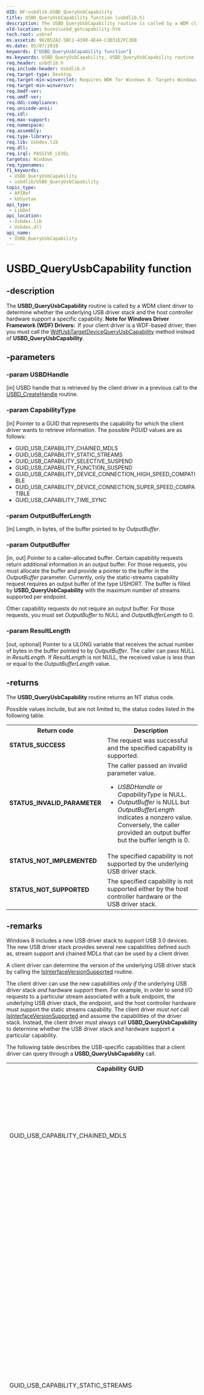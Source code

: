 ```yaml
---
UID: NF:usbdlib.USBD_QueryUsbCapability
title: USBD_QueryUsbCapability function (usbdlib.h)
description: The USBD_QueryUsbCapability routine is called by a WDM client driver to determine whether the underlying USB driver stack and the host controller hardware support a specific capability.
old-location: buses\usbd_getcapability.htm
tech.root: usbref
ms.assetid: 982B52A2-5BC1-4390-AE44-C3D31E2FC3DB
ms.date: 05/07/2018
keywords: ["USBD_QueryUsbCapability function"]
ms.keywords: USBD_QueryUsbCapability, USBD_QueryUsbCapability routine [Buses], buses.usbd_getcapability, usbdlib/USBD_QueryUsbCapability
req.header: usbdlib.h
req.include-header: Usbdlib.h
req.target-type: Desktop
req.target-min-winverclnt: Requires WDK for Windows 8. Targets Windows Vista and later versions of the Windows operating system.
req.target-min-winversvr: 
req.kmdf-ver: 
req.umdf-ver: 
req.ddi-compliance: 
req.unicode-ansi: 
req.idl: 
req.max-support: 
req.namespace: 
req.assembly: 
req.type-library: 
req.lib: Usbdex.lib
req.dll: 
req.irql: PASSIVE_LEVEL
targetos: Windows
req.typenames: 
f1_keywords:
 - USBD_QueryUsbCapability
 - usbdlib/USBD_QueryUsbCapability
topic_type:
 - APIRef
 - kbSyntax
api_type:
 - LibDef
api_location:
 - Usbdex.lib
 - Usbdex.dll
api_name:
 - USBD_QueryUsbCapability
---
```


# USBD_QueryUsbCapability function


## -description

The <b>USBD_QueryUsbCapability</b> routine is called by a WDM client driver to determine whether the underlying USB driver stack and the host controller hardware support a specific capability. <b>Note for Windows Driver Framework (WDF) Drivers:  </b>If your client driver is a WDF-based driver, then you must call the <a href="https://docs.microsoft.com/windows-hardware/drivers/ddi/wdfusb/nf-wdfusb-wdfusbtargetdevicequeryusbcapability">WdfUsbTargetDeviceQueryUsbCapability</a> method instead of <b>USBD_QueryUsbCapability</b>.

## -parameters

### -param USBDHandle 

[in]
USBD handle that is retrieved by the client driver in a previous call to  the <a href="https://docs.microsoft.com/windows-hardware/drivers/ddi/usbdlib/nf-usbdlib-usbd_createhandle">USBD_CreateHandle</a> routine.

### -param CapabilityType 

[in]
Pointer to a GUID that represents the capability for which the client driver wants to retrieve information. The possible  <i>PGUID</i>  values are  as follows:

<ul>
<li>GUID_USB_CAPABILITY_CHAINED_MDLS</li>
<li>GUID_USB_CAPABILITY_STATIC_STREAMS</li>
<li>GUID_USB_CAPABILITY_SELECTIVE_SUSPEND</li>
<li>GUID_USB_CAPABILITY_FUNCTION_SUSPEND

</li>
<li>GUID_USB_CAPABILITY_DEVICE_CONNECTION_HIGH_SPEED_COMPATIBLE</li>
<li>GUID_USB_CAPABILITY_DEVICE_CONNECTION_SUPER_SPEED_COMPATIBLE</li>
<li>GUID_USB_CAPABILITY_TIME_SYNC</li>
</ul>

### -param OutputBufferLength 

[in]
Length, in bytes, of the buffer pointed to by <i>OutputBuffer</i>.

### -param OutputBuffer 

[in, out]
Pointer to a caller-allocated buffer. Certain capability requests return additional information in an output buffer. For those requests, you must allocate the buffer and provide a pointer to the buffer in the <i>OutputBuffer</i> parameter. Currently, only the static-streams capability request requires an output buffer of the type USHORT. The buffer is filled by <b>USBD_QueryUsbCapability</b> with the maximum number of streams supported per endpoint.

Other capability requests do not require an output buffer. For those requests, you must set  <i>OutputBuffer</i> to NULL and  <i>OutputBufferLength</i> to 0.

### -param ResultLength 

[out, optional]
Pointer to a ULONG variable that receives the actual number of bytes in the buffer pointed to by <i>OutputBuffer</i>.   The caller can pass NULL in <i>ResultLength</i>. If <i>ResultLength</i> is not NULL, the received value is less than or equal to the <i>OutputBufferLength</i> value.

## -returns

The <b>USBD_QueryUsbCapability</b> routine returns an NT status code.  

Possible values include, but are not limited to, the status codes listed in the following table. 

<table>
<tr>
<th>Return code</th>
<th>Description</th>
</tr>
<tr>
<td width="40%">
<dl>
<dt><b>STATUS_SUCCESS</b></dt>
</dl>
</td>
<td width="60%">
The request was successful and the specified capability is supported.

</td>
</tr>
<tr>
<td width="40%">
<dl>
<dt><b>STATUS_INVALID_PARAMETER</b></dt>
</dl>
</td>
<td width="60%">
The caller passed an invalid parameter value.

<ul>
<li><i>USBDHandle</i> or  <i>CapabilityType</i> is NULL.</li>
<li><i>OutputBuffer</i> is NULL but <i>OutputBufferLength</i> indicates a nonzero value. Conversely, the caller provided an output buffer but the buffer length is 0.</li>
</ul>
</td>
</tr>
<tr>
<td width="40%">
<dl>
<dt><b>STATUS_NOT_IMPLEMENTED</b></dt>
</dl>
</td>
<td width="60%">
The specified capability is not supported by the underlying USB driver stack.

</td>
</tr>
<tr>
<td width="40%">
<dl>
<dt><b>STATUS_NOT_SUPPORTED</b></dt>
</dl>
</td>
<td width="60%">
The specified capability is not supported either by the host controller hardware or the USB driver stack.

</td>
</tr>
</table>

## -remarks

Windows 8 includes a new USB driver stack to support USB 3.0 devices. The new USB driver stack provides several  new capabilities defined such as, stream support and chained MDLs that can be used by a client driver.

A client driver can determine the version of the underlying USB driver stack by calling the <a href="https://docs.microsoft.com/windows-hardware/drivers/ddi/usbdlib/nf-usbdlib-usbd_isinterfaceversionsupported">IsInterfaceVersionSupported</a> routine. 

The client driver can use the new capabilities <i>only if</i> the underlying USB driver stack <i>and</i> hardware support them.  For example, in order to send I/O requests to a particular stream associated with a bulk endpoint, the underlying USB driver stack, the endpoint, and the host controller hardware must support the static streams capability. The client driver <i>must not</i> call <a href="https://docs.microsoft.com/windows-hardware/drivers/ddi/usbdlib/nf-usbdlib-usbd_isinterfaceversionsupported">IsInterfaceVersionSupported</a>  and assume the capabilities of the driver stack. Instead, the client driver <i>must</i>  always call  <b>USBD_QueryUsbCapability</b> to determine whether the USB driver stack and hardware support a particular capability. 

The following table describes the USB-specific capabilities that a client driver can query through a <b>USBD_QueryUsbCapability</b> call. 

<table>
<tr>
<th>Capability GUID</th>
<th>Description</th>
</tr>
<tr>
<td>GUID_USB_CAPABILITY_CHAINED_MDLS</td>
<td>
If the USB driver stack supports chained MDLs, the client driver can provide the transfer data as a chain of MDLs  that reference segmented buffers in physical memory. For more information, see <a href="https://docs.microsoft.com/windows-hardware/drivers/ddi/wdm/ns-wdm-_mdl">MDL</a>. Chained MDLs preclude the need for allocating and copying memory to create virtually contiguous buffers and therefore make I/O transfers more efficient. For more information, see <a href="https://docs.microsoft.com/windows-hardware/drivers/ddi/index">How to Send Chained MDLs</a>.

</td>
</tr>
<tr>
<td>GUID_USB_CAPABILITY_STATIC_STREAMS</td>
<td>
If supported, the client driver can send I/O requests to streams in a bulk endpoint.

For the static streams query request, the client driver is required to provide an output buffer (USHORT). After the call completes and if the static streams capability is supported, the output buffer receives the maximum number of supported streams by the host controller. 

The output buffer value does not indicate the maximum number of streams supported by the bulk endpoint in the device. To determine that number, the client driver must inspect the endpoint companion descriptor.

The USB driver stack  in Windows 8 supports up to 255 streams. 

If static streams are supported, the client driver can send I/O requests to the first stream (also called the <i>default stream</i>) by using the pipe handle obtained through a select-configuration request. For other streams in the endpoint, the client driver must open those streams and obtain pipe handles for them in order to send I/O requests. For more information about opening streams, see <a href="https://docs.microsoft.com/windows-hardware/drivers/ddi/index">How to Open and Close Static Streams in a USB Bulk Endpoint</a>.

</td>
</tr>
<tr>
<td>GUID_USB_CAPABILITY_FUNCTION_SUSPEND</td>
<td>
This capability determines whether the underlying USB driver stack supports USB Function Suspend and Remote Wake-Up features. If supported, the driver stack can process a resume signal (for remote wake-up)  from an individual function in a USB 3.0 composite device. Based on that signal, an individual function driver can exit the low-power state of its function.

The capability is intended to be used by a composite driver: the driver that is loaded as the function device object (FDO) in the device stack for the  composite device. By default, the Microsoft-provided USB Generic Parent Driver (Usbccgp.sys) is loaded as the FDO. 

If your driver replaces  Usbccgp.sys, the driver must be able to request remote wake-up and propagate the resume signal from the USB driver stack. Before implementing that logic, the driver must determine the USB driver stack's support for the function suspend capability by calling <b>USBD_QueryUsbCapability</b>. Usbccgp.sys in Windows 8 implements function suspend.

For a code example and more information about function suspend, see <a href="https://docs.microsoft.com/windows-hardware/drivers/ddi/index">How to Implement Function Suspend in a Composite Driver</a>.

</td>
</tr>
<tr>
<td>GUID_USB_CAPABILITY_SELECTIVE_SUSPEND</td>
<td>
Determines whether the underlying USB driver stack supports selective suspend.

For information about selective suspend, see <a href="https://docs.microsoft.com/windows-hardware/drivers/ddi/index">USB Selective Suspend</a>.

</td>
</tr>
<tr>
<td>GUID_USB_CAPABILITY_DEVICE_CONNECTION_HIGH_SPEED_COMPATIBLE</td>
<td>
Determines whether the bus is operating at high-speed or higher. 

</td>
</tr>
<tr>
<td>GUID_USB_CAPABILITY_DEVICE_CONNECTION_SUPER_SPEED_COMPATIBLE</td>
<td>
Determines whether the bus is operating at SuperSpeed or higher.

</td>
</tr>
<tr>
<td>GUID_USB_CAPABILITY_TIME_SYNC</td>
<td>
Determines whether the frame number and QPC association feature is supported 
    on the controller. 

</td>
</tr>
</table>
 


#### Examples

The code snippet shows how to call <b>USBD_QueryUsbCapability</b> to determine the capabilities of the underlying USB driver stack.


```cpp

/*++

Routine Description:
This helper routine queries the underlying USB driver stack
for specific capabilities. This code snippet assumes that 
USBD handle was retrieved by the client driver in a 
previous call to the USBD_CreateHandle routine.

Parameters:

fdo: Pointer to the device object that is the current top
of the stack as reported by IoAttachDeviceToDeviceStack.

Return Value: VOID
--*/

VOID QueryUsbDriverStackCaps (PDEVICE_OBJECT fdo)
{
    NTSTATUS ntStatus = STATUS_SUCCESS;   
    PDEVICE_EXTENSION deviceExtension;

    deviceExtension = (PDEVICE_EXTENSION)fdo->DeviceExtension;

    if (!deviceExtension->UsbdHandle)
    {
        return;
    }

    // Check if the underlying USB driver stack
    // supports USB 3.0 devices.

    if (!USBD_IsInterfaceVersionSupported(
        deviceExtension->UsbdHandle,                                       
        USBD_INTERFACE_VERSION_602))
    {
        KdPrintEx(( DPFLTR_IHVDRIVER_ID, DPFLTR_INFO_LEVEL, "Old USB stack loaded.\n" ));
    }
    else
    {
        // Call USBD_QueryUsbCapability to determine 
        // function suspend support.     
        KdPrintEx(( DPFLTR_IHVDRIVER_ID, DPFLTR_INFO_LEVEL, "New USB stack loaded.\n" ));
        ntStatus = USBD_QueryUsbCapability ( deviceExtension->UsbdHandle,  
            (GUID*)&GUID_USB_CAPABILITY_FUNCTION_SUSPEND,  
            0,  
            NULL,
            NULL);

        if (NT_SUCCESS(ntStatus)) 
        {
            deviceExtension->FunctionSuspendSupported = TRUE;
            KdPrintEx(( DPFLTR_IHVDRIVER_ID, DPFLTR_INFO_LEVEL, "Function suspend supported.\n" ));
        } 
        else 
        {
            deviceExtension->FunctionSuspendSupported  = FALSE;
            ntStatus = STATUS_SUCCESS;
            KdPrintEx(( DPFLTR_IHVDRIVER_ID, DPFLTR_INFO_LEVEL, "Function suspend not supported.\n" ));
        }
    }

    // Call USBD_QueryUsbCapability to determine 
    // chained MDL support. 

    ntStatus = USBD_QueryUsbCapability(
        deviceExtension->UsbdHandle,
        (GUID*)&GUID_USB_CAPABILITY_CHAINED_MDLS,
        0,
        NULL,
        NULL);

    if (NT_SUCCESS(ntStatus)) 
    {
        deviceExtension->ChainedMDLSupport = TRUE;
        KdPrintEx(( DPFLTR_IHVDRIVER_ID, DPFLTR_INFO_LEVEL, "Chained MDLs supported.\n" ));
    } 
    else 
    {
        deviceExtension->ChainedMDLSupport = FALSE;
        ntStatus = STATUS_SUCCESS;
        KdPrintEx(( DPFLTR_IHVDRIVER_ID, DPFLTR_INFO_LEVEL, "Chained MDLs not supported.\n" ));
    }

    // Call USBD_QueryUsbCapability to determine 
    // stream support. 

    ntStatus = USBD_QueryUsbCapability (deviceExtension->UsbdHandle, 
        (GUID*)&GUID_USB_CAPABILITY_STATIC_STREAMS, 
        sizeof(ULONG), 
        (PUCHAR) &deviceExtension->MaxSupportedStreams, 
        NULL);  


    if (!NT_SUCCESS(ntStatus)) 
    {
        deviceExtension->MaxSupportedStreams = 0;
        ntStatus = STATUS_SUCCESS;
        KdPrintEx(( DPFLTR_IHVDRIVER_ID, DPFLTR_INFO_LEVEL, "Static streams not supported.\n" ));
    }

    // Call USBD_QueryUsbCapability to determine 
    // selective suspend support. 

    ntStatus = USBD_QueryUsbCapability (deviceExtension->UsbdHandle, 
        (GUID*)&GUID_USB_CAPABILITY_SELECTIVE_SUSPEND, 
        0, 
        NULL, 
        NULL);

    if (!NT_SUCCESS(ntStatus)) 
    {
        ntStatus = STATUS_SUCCESS;
        KdPrintEx(( DPFLTR_IHVDRIVER_ID, DPFLTR_INFO_LEVEL, "Selective suspend not supported.\n" ));
    }
    else
    {
        KdPrintEx(( DPFLTR_IHVDRIVER_ID, DPFLTR_INFO_LEVEL, "Selective suspend supported.\n" ));
    }

    // Call USBD_QueryUsbCapability to determine 
    // device speed. 
    ntStatus = USBD_QueryUsbCapability (deviceExtension->UsbdHandle, 
        (GUID*)&GUID_USB_CAPABILITY_DEVICE_CONNECTION_HIGH_SPEED_COMPATIBLE, 
        0, 
        NULL, 
        NULL);

    if (!NT_SUCCESS(ntStatus)) 
    {
        ntStatus = STATUS_SUCCESS;
        KdPrintEx(( DPFLTR_IHVDRIVER_ID, DPFLTR_INFO_LEVEL, "The device is operating at full speed or lower.\n The device can operate at high speed or higher." ));
    }
    else
    {
        KdPrintEx(( DPFLTR_IHVDRIVER_ID, DPFLTR_INFO_LEVEL, "The device is operating at high speed or higher.\n" ));
    }

    // Call USBD_QueryUsbCapability to determine 
    // device speed. 
    ntStatus = USBD_QueryUsbCapability (deviceExtension->UsbdHandle, 
        (GUID*)&GUID_USB_CAPABILITY_DEVICE_CONNECTION_SUPER_SPEED_COMPATIBLE, 
        0, 
        NULL, 
        NULL);

    if (!NT_SUCCESS(ntStatus)) 
    {
        ntStatus = STATUS_SUCCESS;
        KdPrintEx(( DPFLTR_IHVDRIVER_ID, DPFLTR_INFO_LEVEL, "The device is operating at high speed or lower.\n The device can operate at Superspeed or higher." ));
    }
    else
    {
        KdPrintEx(( DPFLTR_IHVDRIVER_ID, DPFLTR_INFO_LEVEL, "The device is operating at SuperSpeed or higher.\n" ));
    }

    return;

}

```


## -see-also

<a href="https://docs.microsoft.com/windows-hardware/drivers/ddi/_usbref/">USB device driver programming reference</a>

